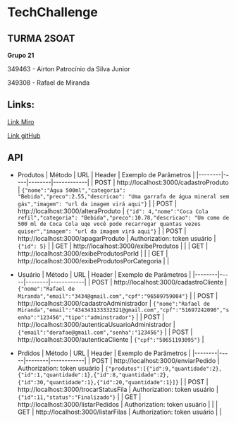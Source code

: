# TechChallenge

## TURMA 2SOAT

**Grupo 21**

349463 - Airton Patrocínio da Silva Junior

349308 - Rafael de Miranda

## Links:

[Link Miro](https://miro.com/welcomeonboard/cFBKa2FvMmk2aUlFdmJUMVkzV09mYXFSMjY4TFMyNU9HRUxoZnhCOVJlckROTFlGVzNaR081aGVhRzg4QVZLeXwzNDU4NzY0NTU0ODI1ODY4Mzg3fDI=?share_link_id=476610680949)

[Link gitHub](https://github.com/rafaeldemiranda95/TechChallenge)

## API

- Produtos
  | Método | URL | Header | Exemplo de Parâmetros |
  |--------|-----|--------|------------|
  | POST | http://localhost:3000/cadastroProduto | `{"nome":"Água 500ml","categoria": "Bebida","preco":2.55,"descricao": "Uma garrafa de água mineral sem gás","imagem": "url da imagem virá aqui"}` |
  | POST | http://localhost:3000/alteraProduto | `{"id": 4,"nome":"Coca Cola refil","categoria": "Bebida","preco":10.78,"descricao": "Um como de 500 ml de Coca Cola uqe você pode recarregar quantas vezes quiser","imagem": "url da imagem virá aqui"}` |
  | POST | http://localhost:3000/apagarProduto | Authorization: token usuário | `{"id": 5}` |
  | GET | http://localhost:3000/exibeProdutos | |
  | GET | http://localhost:3000/exibeProdutosPorId | |
  | GET | http://localhost:3000/exibeProdutosPorCategoria | |

- Usuário
  | Método | URL | Header | Exemplo de Parâmetros |
  |--------|-----|--------|------------|
  | POST | http://localhost:3000/cadastroCliente | `{"nome":"Rafael de Miranda","email":"3434@gmail.com","cpf":"96509759004"}` |
  | POST | http://localhost:3000/cadastroAdministrador | `{"nome":"Rafael de Miranda","email":"434343133332321@gmail.com","cpf":"51697242090","senha":"123456","tipo":"adminstrador"}` |
  | POST | http://localhost:3000/autenticaUsuarioAdministrador | `{"email":"derafae@gmail.com","senha":"123456"}` |
  | POST | http://localhost:3000/autenticaCliente | `{"cpf":"50651193095"}` |

- Prdidos
  | Método | URL | Header | Exemplo de Parâmetros |
  |--------|-----|--------|------------|
  | POST | http://localhost:3000/enviarPedido | Authorization: token usuário | `{"produtos":[{"id":9,"quantidade":2},{"id":1,"quantidade":1},{"id":8,"quantidade":2},{"id":30,"quantidade":1},{"id":20,"quantidade":1}]}` |
  | POST | http://localhost:3000/trocarStatusFila | Authorization: token usuário | `{"id":11,"status":"Finalizado"}` |
  | GET | http://localhost:3000/listarPedidos | Authorization: token usuário | |
  | GET | http://localhost:3000/listarFilas | Authorization: token usuário | |

